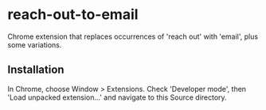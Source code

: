 reach-out-to-email
==================

Chrome extension that replaces occurrences of 'reach out' with 'email', plus some variations.

Installation
------------

In Chrome, choose Window > Extensions. Check 'Developer mode', then 'Load unpacked extension...' and navigate to this Source directory.
